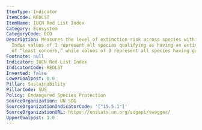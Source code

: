 ```yaml
---
ItemType: Indicator
ItemCode: REDLST
ItemName: IUCN Red List Index
Category: Ecosystem
CategoryCode: ECO
Description: Measures the level of extinction risk across species within a country.
  Index values of 1 represent all species qualifying as having an extinction risk
  of “least concern,” while values of 0 represent all species having gone extinct.
Footnote: null
Indicator: IUCN Red List Index
IndicatorCode: REDLST
Inverted: false
LowerGoalpost: 0.0
Pillar: Sustainability
PillarCode: SUS
Policy: Endangered Species Protection
SourceOrganization: UN SDG
SourceOrganizationIndicatorCode: '["15.5.1"]'
SourceOrganizationURL: https://unstats.un.org/sdgapi/swagger/
UpperGoalpost: 1.0
---
```


